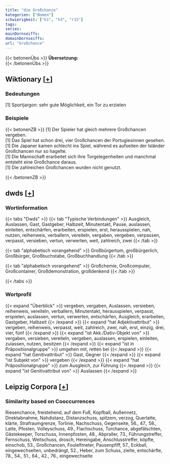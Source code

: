 ```yaml
---
title: "die Großchance"
kategorien: ["Nomen"]
schwierigkeit: ["k1", "h3", "r15"]
tags:
series:
mainDornseiffs:
domainDornseiffs:
url: "Großchance"
---
```


{{< betonenÜbs >}}
**Übersetzung:**  
{{< /betonenÜbs >}}

## Wiktionary [[+](https://de.wiktionary.org/wiki/Großchance)]

### Bedeutungen
[1] Sportjargon: sehr gute Möglichkeit, ein Tor zu erzielen  

### Beispiele
{{< betonenZB >}}
[1] Der Spieler hat gleich mehrere Großchancen vergeben.  
[1] Das Spiel hat schon drei, vier Großchancen der Portugiesinnen gesehen.  
[1] Die Japaner kamen schlecht ins Spiel, während es aufseiten der Isländer Großchancen nur so hagelte.  
[1] Die Mannschaft erarbeitet sich ihre Torgelegenheiten und manchmal entsteht eine Großchance daraus.  
[1] Die zahlreichen Großchancen wurden nicht genutzt.  

{{< /betonenZB >}}


## dwds [[+](https://www.dwds.de/wb/Großchance)]

### Wortinformation
{{< tabs "Dwds" >}}
{{< tab "Typische Verbindungen" >}}
Ausgleich, Auslassen, Gast, Gastgeber, Halbzeit, Minutentakt, Pause, auslassen, einleiten, entschärfen, erarbeiten, erspielen, erst, herausspielen, nah, nutzen, reihenweis, verballern, vereiteln, vergaben, vergeben, verpassen, verpasst, versieben, vertun, verwerten, weit, zahlreich, zwei
{{< /tab >}}

{{< tab "alphabetisch vorangehend" >}}
Großbürgertum, großbürgerlich, Großbürger, Großbuchstabe, Großbuchhandlung
{{< /tab >}}

{{< tab "alphabetisch vorangehend" >}}
Großchemie, Großcomputer, Großcontainer, Großdemonstration, großdenkend
{{< /tab >}}

{{< /tabs >}}

### Wortprofil
{{< expand "Überblick" >}} vergeben, vergaben, Auslassen, versieben, reihenweis, vereiteln, verballern, Minutentakt, herausspielen, verpasst, erspielen, auslassen, vertun, verwerten, entschärfen, Ausgleich, erarbeiten, Gastgeber, Halbzeit {{< /expand >}}
{{< expand "hat Adjektivattribut" >}} vergeben, reihenweis, verpasst, weit, zahlreich, zwei, nah, erst, einzig, drei, vier, fünf {{< /expand >}}
{{< expand "ist Akk./Dativ-Objekt von" >}} vergaben, versieben, vereiteln, vergeben, auslassen, erspielen, einleiten, zulassen, nutzen, besitzen {{< /expand >}}
{{< expand "ist in Präpositionalgruppe" >}} umgehen mit, retten bei {{< /expand >}}
{{< expand "hat Genitivattribut" >}} Gast, Gegner {{< /expand >}}
{{< expand "ist Subjekt von" >}} vergeben {{< /expand >}}
{{< expand "hat Präpositionalgruppe" >}} zum Ausgleich, zur Führung {{< /expand >}}
{{< expand "ist Genitivattribut von" >}} Auslassen {{< /expand >}}

## Leipzig Corpora [[+](https://corpora.uni-leipzig.de/en/res?word=Großchance&corpusId=deu_newscrawl-public_2018)]


### Similarity based on Cooccurrences
Riesenchance, freistehend, auf dem Fuß, Kopfball, Außennetz, Direktabnahme, Nahdistanz, Distanzschuss, spitzem, verzog, Querlatte, klärte, Strafraumgrenze, Torlinie, Nachschuss, Gegenseite, 56., 47., 58., Latte, Pfosten, Volleyschuss, 49., Flachschuss, Torchance, abgefälschten, Gästekeeper, Torschuss, Innenpfosten, 48., Abpraller, 73., Führungstreffer, Fernschuss, Weitschuss, drosch, Hereingabe, Anschlusstreffer, köpfte, einschob, 53., Großchancen, Foulelfmeter, Pausenpfiff, 57., Eckball, eingewechselten, unbedrängt, 52., Heber, zum Schuss, zielte, entschärfte, 78., 54., 51., 64., 42., 76., eingewechselte

